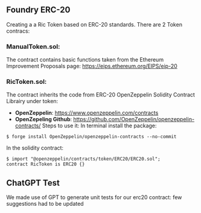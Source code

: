 ## Foundry ERC-20

Creating a a Ric Token based on ERC-20 standards.
There are 2 Token contracs:
### ManualToken.sol: 
The contract contains basic functions taken from the Ethereum Improvement Proposals page:
https://eips.ethereum.org/EIPS/eip-20 

### RicToken.sol:
The contract inherits the code from ERC-20 OpenZeppelin Solidity Contract Librairy under token:
- **OpenZeppelin**: https://www.openzeppelin.com/contracts
- **OpenZepeling Github**: https://github.com/OpenZeppelin/openzeppelin-contracts/
Steps to use it:
In terminal install the package:
```shell
$ forge install OpenZeppelin/openzeppelin-contracts --no-commit
```
In the solidity contract:
```shell
$ import "@openzeppelin/contracts/token/ERC20/ERC20.sol";
contract RicToken is ERC20 {}
```

## ChatGPT Test
We made use of GPT to generate unit tests for our erc20 contract: few suggestions had to be updated 
